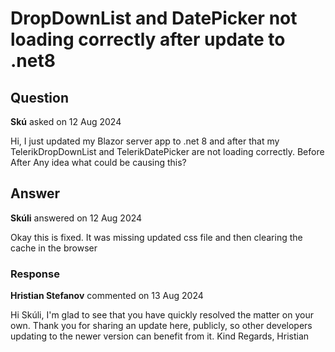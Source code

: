 # DropDownList and DatePicker not loading correctly after update to .net8

## Question

**Skú** asked on 12 Aug 2024

Hi, I just updated my Blazor server app to .net 8 and after that my TelerikDropDownList and TelerikDatePicker are not loading correctly. Before After Any idea what could be causing this?

## Answer

**Skúli** answered on 12 Aug 2024

Okay this is fixed. It was missing updated css file and then clearing the cache in the browser

### Response

**Hristian Stefanov** commented on 13 Aug 2024

Hi Skúli, I'm glad to see that you have quickly resolved the matter on your own. Thank you for sharing an update here, publicly, so other developers updating to the newer version can benefit from it. Kind Regards, Hristian
